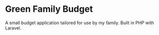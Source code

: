 # Green Family Budget

A small budget application tailored for use by my family.
Built in PHP with Laravel.
